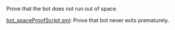 Prove that the bot does not run out of space.

[bot_spaceProofScript.sml](bot_spaceProofScript.sml):
Prove that bot never exits prematurely.
